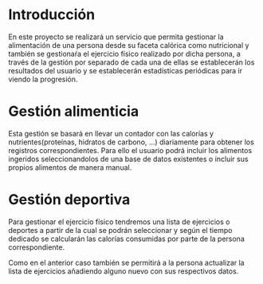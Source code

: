 # Introducción

En este proyecto se realizará un servicio que permita gestionar la alimentación de una persona desde su faceta calórica como nutricional y también se gestionaŕa el ejercicio físico realizado por dicha persona, a través de la gestión por separado de cada una de ellas se establecerán los resultados del usuario y se establecerán estadísticas periódicas para ir viendo la progresión.

# Gestión alimenticia

Esta gestión se basará en llevar un contador con las calorías y nutrientes(proteínas, hidratos de carbono, ...) diariamente para obtener los registros correspondientes. Para ello el usuario podrá incluir los alimentos ingeridos seleccionandolos de una base de datos existentes o incluir sus propios alimentos de manera manual.

# Gestión deportiva

Para gestionar el ejercicio físico tendremos una lista de ejercicios o deportes a partir de la cual se podrán seleccionar y según el tiempo dedicado se calcularán las calorías consumidas por parte de la persona correspondiente.

Como en el anterior caso también se permitirá a la persona actualizar la lista de ejercicios añadiendo alguno nuevo con sus respectivos datos.
